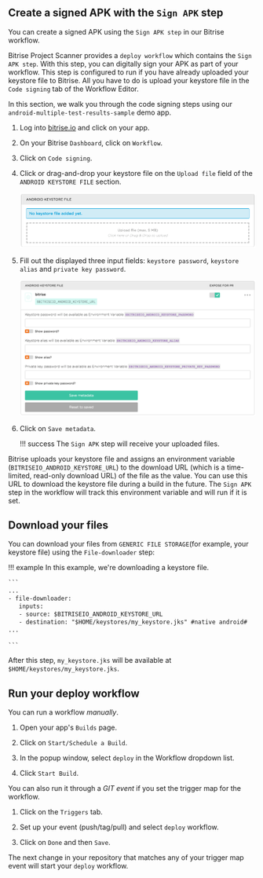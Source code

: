 
## Create a signed APK with the `Sign APK` step

You can create a signed APK using the `Sign APK step` in our Bitrise workflow.

Bitrise Project Scanner provides a `deploy workflow` which contains the `Sign APK step`. With this step, you can digitally sign your APK as part of your workflow. This step is configured to run if you have already uploaded your keystore file to Bitrise. All you have to do is upload your keystore file in the `Code signing` tab of the Workflow Editor.

In this section, we walk you through the code signing steps using our `android-multiple-test-results-sample` demo app.

1. Log into [bitrise.io](https://www.bitrise.io/) and click on your app.

2. On your Bitrise `Dashboard`, click on `Workflow`.

3. Click on `Code signing`.

4. Click or drag-and-drop your keystore file on the `Upload file` field of the `ANDROID KEYSTORE FILE` section.

    ![Screenshot](/img/android-code-signing/upload-file.png)

5. Fill out the displayed three input fields: `keystore password`, `keystore alias` and `private key password`.

    ![Screenshot](/img/android-code-signing/three-fields.png)

6. Click on `Save metadata`.

    !!! success
        The `Sign APK` step will receive your uploaded files.

Bitrise uploads your keystore file and assigns an environment variable (`BITRISEIO_ANDROID_KEYSTORE_URL`) to the download URL (which is a time-limited, read-only download URL) of the file as the value. You can use this URL to download the keystore file during a build in the future. The `Sign APK` step in the workflow will track this environment variable and will run if it is set.

## Download your files

You can download your files from `GENERIC FILE STORAGE`(for example, your keystore file) using the `File-downloader` step:

!!! example
    In this example, we're downloading a keystore file.

    ```
    ...
    - file-downloader:
       inputs:
       - source: $BITRISEIO_ANDROID_KEYSTORE_URL
       - destination: "$HOME/keystores/my_keystore.jks" #native android#               
    ...

    ```


After this step, `my_keystore.jks` will be available at `$HOME/keystores/my_keystore.jks`.

## Run your deploy workflow

You can run a workflow *manually*.

1. Open your app's `Builds` page.

2. Click on `Start/Schedule a Build`.

3. In the popup window, select `deploy` in the Workflow dropdown list.

4. Click `Start Build`.

You can also run it through a *GIT event* if you set the trigger map for the workflow.

1. Click on the `Triggers` tab.

2. Set up your event (push/tag/pull) and select `deploy` workflow.

3. Click on `Done` and then `Save`.

The next change in your repository that matches any of your trigger map event will start your `deploy` workflow.

